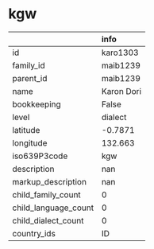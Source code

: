 # kgw
|                      | info       |
|:---------------------|:-----------|
| id                   | karo1303   |
| family_id            | maib1239   |
| parent_id            | maib1239   |
| name                 | Karon Dori |
| bookkeeping          | False      |
| level                | dialect    |
| latitude             | -0.7871    |
| longitude            | 132.663    |
| iso639P3code         | kgw        |
| description          | nan        |
| markup_description   | nan        |
| child_family_count   | 0          |
| child_language_count | 0          |
| child_dialect_count  | 0          |
| country_ids          | ID         |